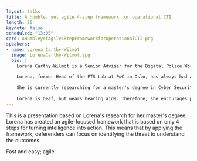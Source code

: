 ```yaml
---
layout: talks
title: A humble, yet agile 4-step framework for operational CTI
length: 20
keynote: false
scheduled: "13:05"
card: AHumbleyetAgile4StepFrameworkforOperationalCTI.png
speakers:
- name: Lorena Carthy-Wilmot
  image: LorenaCarthy-Wilmot.jpg
  bio: |
    Lorena Carthy-Wilmot is a Senior Adviser for the Digital Police Work (DPA) section of the Joint Intelligence and Investigation Unit (FEE) in the East Police District located in Lillestrøm, Norway.
    
    Lorena, former Head of the FTS Lab at PwC in Oslo, has always had a passion for forensics and computers, but started her career as a Digital Forensics Investigator in 2018 right out of school.
    
    She is currently researching for a master's degree in Cyber Security at the Teesside University in Middlesbrough, UK within the field of Cyber Threat Intelligence, a new and growing interest of hers.
    
    Lorena is Deaf, but wears hearing aids. Therefore, she encourages people to speak to her by facing her and with a extra dash of patience as new voices take some time to adapt to!
---
```

This is a presentation based on Lorena's research for her master's degree. Lorena has created an agile-focused framework that is based on only 4 steps for turning intelligence into action. This means that by applying the framework, deferenders can focus on identifying the threat to understand the outcomes.

Fast and easy; agile.
